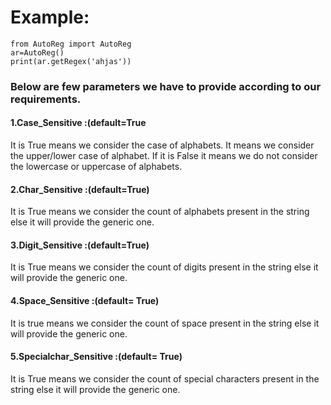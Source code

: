 # Example:
```
from AutoReg import AutoReg
ar=AutoReg()
print(ar.getRegex('ahjas'))
```

### Below are few parameters we have to provide according to our requirements.
#### 1.Case_Sensitive :(default=True
It is True means we consider the case of alphabets. It means we consider the upper/lower case of alphabet. If it is False it means we do not consider the lowercase or uppercase of alphabets. 
#### 2.Char_Sensitive :(default=True) 
It is True means we consider the count of alphabets present in the string else it will provide the generic one.
#### 3.Digit_Sensitive :(default=True) 
It is True means we consider the count of digits present in the string else it will provide the generic one.
#### 4.Space_Sensitive :(default= True) 
It is true means we consider the count of space present in the string else it will provide the generic one.
#### 5.Specialchar_Sensitive :(default= True) 
It is True means we consider the count of special characters present in the string else it will provide the generic one.




